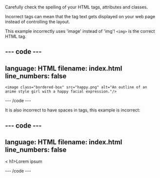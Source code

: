 Carefully check the spelling of your HTML tags, attributes and classes. 

Incorrect tags can mean that the tag text gets displayed on your web page instead of controlling the layout.

This example incorrectly uses 'image' instead of 'img'! `<img>` is the correct HTML tag. 

--- code ---
---
language: HTML
filename: index.html
line_numbers: false
---

    <image class="bordered-box" src="happy.png" alt="An outline of an anime style girl with a happy facial expression."/>

--- /code ---

It is also incorrect to have spaces in tags, this example is incorrect:

--- code ---
---
language: HTML
filename: index.html
line_numbers: false
---

< h1>Lorem ipsum</h1>

--- /code ---